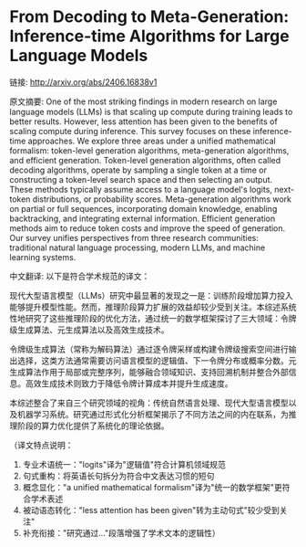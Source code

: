 # From Decoding to Meta-Generation: Inference-time Algorithms for Large Language Models

链接: http://arxiv.org/abs/2406.16838v1

原文摘要:
One of the most striking findings in modern research on large language models
(LLMs) is that scaling up compute during training leads to better results.
However, less attention has been given to the benefits of scaling compute
during inference. This survey focuses on these inference-time approaches. We
explore three areas under a unified mathematical formalism: token-level
generation algorithms, meta-generation algorithms, and efficient generation.
Token-level generation algorithms, often called decoding algorithms, operate by
sampling a single token at a time or constructing a token-level search space
and then selecting an output. These methods typically assume access to a
language model's logits, next-token distributions, or probability scores.
Meta-generation algorithms work on partial or full sequences, incorporating
domain knowledge, enabling backtracking, and integrating external information.
Efficient generation methods aim to reduce token costs and improve the speed of
generation. Our survey unifies perspectives from three research communities:
traditional natural language processing, modern LLMs, and machine learning
systems.

中文翻译:
以下是符合学术规范的译文：

现代大型语言模型（LLMs）研究中最显著的发现之一是：训练阶段增加算力投入能够提升模型性能。然而，推理阶段算力扩展的效益却较少受到关注。本综述系统性地研究了这些推理阶段的优化方法，通过统一的数学框架探讨了三大领域：令牌级生成算法、元生成算法以及高效生成技术。

令牌级生成算法（常称为解码算法）通过逐令牌采样或构建令牌级搜索空间进行输出选择，这类方法通常需要访问语言模型的逻辑值、下一令牌分布或概率分数。元生成算法作用于局部或完整序列，能够融合领域知识、支持回溯机制并整合外部信息。高效生成技术则致力于降低令牌计算成本并提升生成速度。

本综述整合了来自三个研究领域的视角：传统自然语言处理、现代大型语言模型以及机器学习系统。研究通过形式化分析框架揭示了不同方法之间的内在联系，为推理阶段的算力优化提供了系统化的理论依据。

（译文特点说明：
1. 专业术语统一："logits"译为"逻辑值"符合计算机领域规范
2. 句式重构：将英语长句拆分为符合中文表达习惯的短句
3. 概念显化："a unified mathematical formalism"译为"统一的数学框架"更符合学术表述
4. 被动语态转化："less attention has been given"转为主动句式"较少受到关注"
5. 补充衔接："研究通过..."段落增强了学术文本的逻辑性）
